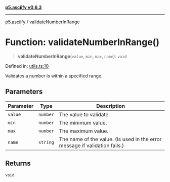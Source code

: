 [**p5.asciify v0.6.3**](../README.md)

***

[p5.asciify](../globals.md) / validateNumberInRange

# Function: validateNumberInRange()

> **validateNumberInRange**(`value`, `min`, `max`, `name`): `void`

Defined in: [utils.ts:10](https://github.com/humanbydefinition/p5-asciify/blob/669a218206271de7b0767d42afcabf18f6c432ab/src/lib/utils.ts#L10)

Validates a number is within a specified range.

## Parameters

| Parameter | Type | Description |
| ------ | ------ | ------ |
| `value` | `number` | The value to validate. |
| `min` | `number` | The minimum value. |
| `max` | `number` | The maximum value. |
| `name` | `string` | The name of the value. (Is used in the error message if validation fails.) |

## Returns

`void`

